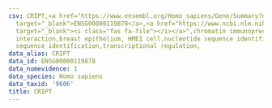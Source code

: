 ```yaml
---
csv: CRIPT,<a href="https://www.ensembl.org/Homo_sapiens/Gene/Summary?db=core;g=ENSG00000119878"
  target="_blank">ENSG00000119878</a>,<a href="https://www.ncbi.nlm.nih.gov/pubmed/22863008"
  target="_blank"><i class="fas fa-file"></i></a>",chromatin immunoprecipitation assay,direct
  interaction,breast epithelium, HME1 cell,nucleotide sequence identification,nucleotide
  sequence identification,transcriptional regulation,
data_alias: CRIPT
data_id: ENSG00000119878
data_numevidence: 1
data_species: Homo sapiens
data_taxid: '9606'
title: CRIPT
---
```

